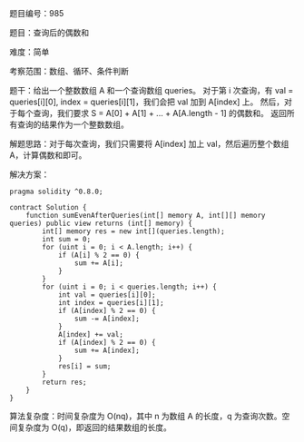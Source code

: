 题目编号：985

题目：查询后的偶数和

难度：简单

考察范围：数组、循环、条件判断

题干：给出一个整数数组 A 和一个查询数组 queries。
对于第 i 次查询，有 val = queries[i][0], index = queries[i][1]，我们会把 val 加到 A[index] 上。
然后，对于每个查询，我们要求 S = A[0] + A[1] + ... + A[A.length - 1] 的偶数和。
返回所有查询的结果作为一个整数数组。

解题思路：对于每次查询，我们只需要将 A[index] 加上 val，然后遍历整个数组 A，计算偶数和即可。

解决方案：

```solidity
pragma solidity ^0.8.0;

contract Solution {
    function sumEvenAfterQueries(int[] memory A, int[][] memory queries) public view returns (int[] memory) {
        int[] memory res = new int[](queries.length);
        int sum = 0;
        for (uint i = 0; i < A.length; i++) {
            if (A[i] % 2 == 0) {
                sum += A[i];
            }
        }
        for (uint i = 0; i < queries.length; i++) {
            int val = queries[i][0];
            int index = queries[i][1];
            if (A[index] % 2 == 0) {
                sum -= A[index];
            }
            A[index] += val;
            if (A[index] % 2 == 0) {
                sum += A[index];
            }
            res[i] = sum;
        }
        return res;
    }
}
```

算法复杂度：时间复杂度为 O(nq)，其中 n 为数组 A 的长度，q 为查询次数。空间复杂度为 O(q)，即返回的结果数组的长度。